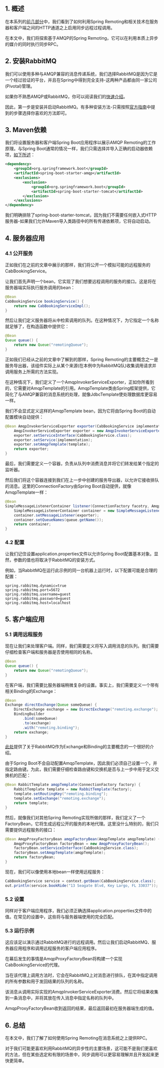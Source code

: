 ## 1. 概述

在本系列的[前几部分](https://www.baeldung.com/spring-remoting-http-invoker)中，我们看到了如何利用Spring Remoting和相关技术在服务器和客户端之间的HTTP通道之上启用同步远程过程调用。

在本文中，我们将探索基于AMQP的Spring Remoting，它可以在利用本质上异步的媒介的同时执行同步RPC。

## 2. 安装RabbitMQ

我们可以使用多种与AMQP兼容的消息传递系统，我们选择RabbitMQ是因为它是一个经过验证的平台，并且在Spring中得到完全支持-这两种产品都由同一家公司(Pivotal)管理。

如果你不熟悉AMQP或RabbitMQ，你可以阅读我们的[快速介绍](https://www.baeldung.com/rabbitmq)。

因此，第一步是安装并启动RabbitMQ。有多种安装方法-只需按照[官方指南](https://www.rabbitmq.com/download.html)中提到的步骤选择你喜欢的方法即可。

## 3. Maven依赖

我们将设置服务器和客户端Spring Boot应用程序以展示AMQP Remoting的工作原理。与Spring Boot通常的情况一样，我们只需选择并导入正确的启动器依赖项，[如下所述](https://www.baeldung.com/spring-boot-starters)：

```xml
<dependency>
    <groupId>org.springframework.boot</groupId>
    <artifactId>spring-boot-starter-amqp</artifactId>
    <exclusions>
        <exclusion>
            <groupId>org.springframework.boot</groupId>
            <artifactId>spring-boot-starter-tomcat</artifactId>
        </exclusion>
    </exclusions>
</dependency>
```

我们明确排除了spring-boot-starter-tomcat，因为我们不需要任何嵌入式HTTP服务器-如果我们允许Maven导入类路径中的所有传递依赖项，它将自动启动。

## 4. 服务器应用

### 4.1 公开服务

正如我们在之前的文章中展示的那样，我们将公开一个模拟可能的远程服务的CabBookingService。

让我们首先声明一个bean，它实现了我们想要远程调用的服务的接口。这是将在服务器端实际执行服务调用的bean：

```java
@Bean 
CabBookingService bookingService() {
    return new CabBookingServiceImpl();
}
```

然后让我们定义服务器将从中检索调用的队列。在这种情况下，为它指定一个名称就足够了，在构造函数中提供它：

```java
@Bean 
Queue queue() {
    return new Queue("remotingQueue");
}
```

正如我们已经从之前的文章中了解到的那样，Spring Remoting的主要概念之一是服务导出器，该组件实际上从某个来源(在本例中为RabbitMQ队)收集调用请求并调用服务上所需的方法实现。

在这种情况下，我们定义了一个AmqpInvokerServiceExporter，正如你所看到的，它需要对AmqpTemplate的引用。AmqpTemplate类由Spring框架提供，它简化了与AMQP兼容的消息系统的处理，就像JdbcTemplate使处理数据库更容易一样。

我们不会显式定义这样的AmqpTemplate bean，因为它将由Spring Boot的自动配置模块自动提供：

```java
@Bean AmqpInvokerServiceExporter exporter(CabBookingService implementation, AmqpTemplate template) {
    AmqpInvokerServiceExporter exporter = new AmqpInvokerServiceExporter();
    exporter.setServiceInterface(CabBookingService.class);
    exporter.setService(implementation);
    exporter.setAmqpTemplate(template);
    return exporter;
}
```

最后，我们需要定义一个容器，负责从队列中消费消息并将它们转发给某个指定的监听器。

然后我们将这个容器连接到我们在上一步中创建的服务导出器，以允许它接收排队的消息。这里的ConnectionFactory由Spring Boot自动提供，就像AmqpTemplate一样：

```java
@Bean 
SimpleMessageListenerContainer listener(ConnectionFactory facotry, AmqpInvokerServiceExporter exporter, Queue queue) {
    SimpleMessageListenerContainer container = new SimpleMessageListenerContainer(facotry);
    container.setMessageListener(exporter);
    container.setQueueNames(queue.getName());
    return container;
}
```

### 4.2 配置

让我们记住设置application.properties文件以允许Spring Boot配置基本对象。显然，参数的值也将取决于RabbitMQ的安装方式。

例如，当RabbitMQ在运行此示例的同一台机器上运行时，以下配置可能是合理的配置：

```properties
spring.rabbitmq.dynamic=true
spring.rabbitmq.port=5672
spring.rabbitmq.username=guest
spring.rabbitmq.password=guest
spring.rabbitmq.host=localhost
```

## 5. 客户端应用

### 5.1 调用远程服务

现在让我们来处理客户端。同样，我们需要定义将写入调用消息的队列。我们需要仔细检查客户端和服务器是否使用相同的名称。

```java
@Bean 
Queue queue() {
    return new Queue("remotingQueue");
}
```

在客户端，我们需要比服务器端稍微复杂的设置。事实上，我们需要定义一个带有相关Binding的Exchange：

```java
@Bean 
Exchange directExchange(Queue someQueue) {
    DirectExchange exchange = new DirectExchange("remoting.exchange");
    BindingBuilder
        .bind(someQueue)
        .to(exchange)
        .with("remoting.binding");
    return exchange;
}
```

[此处](https://www.rabbitmq.com/tutorials/tutorial-four-java.html)提供了关于RabbitMQ作为Exchange和Binding的主要概念的一个很好的介绍。

由于Spring Boot不会自动配置AmqpTemplate，因此我们必须自己设置一个，并指定路由键。为此，我们需要仔细检查路由键和交换机是否与上一步中用于定义交换机的匹配：

```java
@Bean RabbitTemplate amqpTemplate(ConnectionFactory factory) {
    RabbitTemplate template = new RabbitTemplate(factory);
    template.setRoutingKey("remoting.binding");
    template.setExchange("remoting.exchange");
    return template;
}
```

然后，就像我们对其他Spring Remoting实现所做的那样，我们定义了一个FactoryBean，它将生成远程公开的服务的本地代理。这里没什么特别的，我们只需要提供远程服务的接口：

```java
@Bean AmqpProxyFactoryBean amqpFactoryBean(AmqpTemplate amqpTemplate) {
    AmqpProxyFactoryBean factoryBean = new AmqpProxyFactoryBean();
    factoryBean.setServiceInterface(CabBookingService.class);
    factoryBean.setAmqpTemplate(amqpTemplate);
    return factoryBean;
}
```

现在，我们可以像使用本地bean一样使用远程服务：

```java
CabBookingService service = context.getBean(CabBookingService.class);
out.println(service.bookRide("13 Seagate Blvd, Key Largo, FL 33037"));
```

### 5.2 设置

同样对于客户端应用程序，我们必须正确选择application.properties文件中的值。在常见的设置中，这些将与服务器端使用的完全匹配。

### 5.3 运行示例

这应该足以演示通过RabbitMQ进行的远程调用。然后让我们启动RabbitMQ、服务器应用程序和调用远程服务的客户端应用程序。

在幕后发生的事情是AmqpProxyFactoryBean将构建一个实现CabBookingService的代理。

当在该代理上调用方法时，它会在RabbitMQ上对消息进行排队，在其中指定调用的所有参数和用于发回结果的队列的名称。

该消息从调用实际实现的AmqpInvokerServiceExporter消费。然后它将结果收集到一条消息中，并将其放在传入消息中指定名称的队列中。

AmqpProxyFactoryBean收到返回的结果，最后返回最初在服务器端生成的值。

## 6. 总结

在本文中，我们了解了如何使用Spring Remoting在消息系统之上提供RPC。

对于我们可能更喜欢利用RabbitMQ的异步性的主要场景，这可能不是我们更喜欢的方法，但在某些选定和有限的场景中，同步调用可以更容易理解并且开发起来更快更简单。